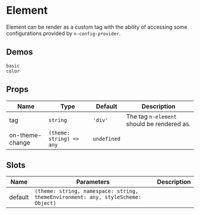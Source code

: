 # Element
Element can be render as a custom tag with the ability of accessing some configurations provided by `n-config-provider`.

## Demos
```demo
basic
color
```
## Props
|Name|Type|Default|Description|
|-|-|-|-|
|tag|`string`|`'div'`|The tag `n-element` should be rendered as.|
|on-theme-change|`(theme: string) => any`|`undefined`||

## Slots
|Name|Parameters|Description|
|-|-|-|
|default|`(theme: string, namespace: string, themeEnvironment: any, styleScheme: Object)`||
